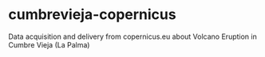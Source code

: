 # cumbrevieja-copernicus
Data acquisition and delivery from copernicus.eu about Volcano Eruption in Cumbre Vieja (La Palma)
